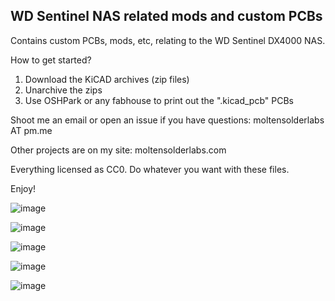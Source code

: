 WD Sentinel NAS related mods and custom PCBs
---

Contains custom PCBs, mods, etc, relating to the WD Sentinel DX4000 NAS.

How to get started?

1. Download the KiCAD archives (zip files)
2. Unarchive the zips
3. Use OSHPark or any fabhouse to print out the ".kicad_pcb" PCBs

Shoot me an email or open an issue if you have questions: moltensolderlabs AT pm.me

Other projects are on my site: moltensolderlabs.com

Everything licensed as CC0. Do whatever you want with these files.

Enjoy!

![image](https://raw.githubusercontent.com/dudeitssm/wd-sentinel-mods/master/pics_and_schematics/vga_usb_serial_combo_pcb_hookup.jpg)

![image](https://raw.githubusercontent.com/dudeitssm/wd-sentinel-mods/master/pics_and_schematics/vga_usb_serial_combo_pcb_gui_fedora_install.jpg)

![image](https://raw.githubusercontent.com/dudeitssm/wd-sentinel-mods/master/pics_and_schematics/vga_usb_serial_combo_pcb_populated_front.jpg)

![image](https://raw.githubusercontent.com/dudeitssm/wd-sentinel-mods/master/pics_and_schematics/vga_usb_serial_combo_pcb_populated_rear.jpg)

![image](https://raw.githubusercontent.com/dudeitssm/wd-sentinel-mods/master/pics_and_schematics/vga_usb_serial_combo_pcb_dx4000_mounted.jpg)

